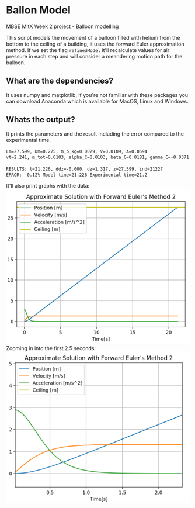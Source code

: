 # Ballon Model
MBSE MitX Week 2 project - Balloon modelling

This script models the movement of a balloon filled with helium from the bottom
to the ceiling of a building, it uses the forward Euler approximation method.
If we set the flag `refinedModel` it'll recalculate values for air pressure
in each step and will consider a meandering motion path for the balloon.

## What are the dependencies?
It uses numpy and matplotlib, if you're not familiar with these packages 
you can download Anaconda which is available for MacOS, Linux and Windows.

## Whats the output?
It prints the parameters and the result including the error compared to
the experimental time.
```
Lm=27.599, Dm=0.275, m_b_kg=0.0029, V=0.0109, A=0.0594
vt=2.241, m_tot=0.0103, alpha_C=0.0103, beta_C=0.0181, gamma_C=-0.0371

RESULTS: t=21.226, ddz=-0.000, dz=1.317, z=27.599, ind=21227
ERROR: -0.12% Model time=21.226 Experimental time=21.2
```

It'll also print graphs with the data:
![alt balloon model](https://github.com/tg4gg/ballonModel/blob/master/example.png)
Zooming in into the first 2.5 seconds:
![alt ballon model zoomed](https://github.com/tg4gg/ballonModel/blob/master/example-zoom.png)

